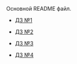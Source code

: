 Основной README файл.


* [ДЗ №1](https://github.com/Zimmermanul/ylab_homework/pull/1)

* [ДЗ №2](https://github.com/Zimmermanul/ylab_homework/pull/2)

* [ДЗ №3](https://github.com/Zimmermanul/ylab_homework/pull/3)

* [ДЗ №4](https://github.com/Zimmermanul/ylab_homework/pull/4)